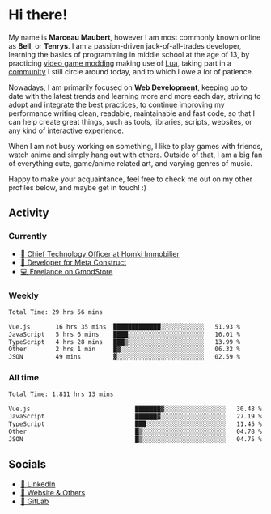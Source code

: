 # Hi there!

My name is **Marceau Maubert**, however I am most commonly known online as **Bell**, or **Tenrys**. I am a passion-driven jack-of-all-trades developer, learning the basics of programming in middle school at the age of 13, by practicing [video game modding](https://garrysmod.com) making use of [Lua](https://lua.org), taking part in a [community](https://metastruct.net) I still circle around today, and to which I owe a lot of patience.

Nowadays, I am primarily focused on **Web Development**, keeping up to date with the latest trends and learning more and more each day, striving to adopt  and integrate the best practices, to continue improving my performance writing clean, readable, maintainable and fast code, so that I can help create great things, such as tools, libraries, scripts, websites, or any kind of interactive experience.

When I am not busy working on something, I like to play games with friends, watch anime and simply hang out with others. Outside of that, I am a big fan of everything cute, game/anime related art, and varying genres of music.

Happy to make your acquaintance, feel free to check me out on my other profiles below, and maybe get in touch! :)

## Activity

### Currently

- [🏢 Chief Technology Officer at Homki Immobilier](https://homki-immobilier.com)
- [🎈 Developer for Meta Construct](https://metastruct.net)
- [💻 Freelance on GmodStore](https://www.gmodstore.com/users/Tenrys)

### Weekly
<!--START_SECTION:wakaWeekly-->

```txt
Total Time: 29 hrs 56 mins

Vue.js       16 hrs 35 mins  █████████████░░░░░░░░░░░░   51.93 %
JavaScript   5 hrs 6 mins    ████░░░░░░░░░░░░░░░░░░░░░   16.01 %
TypeScript   4 hrs 28 mins   ███▒░░░░░░░░░░░░░░░░░░░░░   13.99 %
Other        2 hrs 1 min     █▓░░░░░░░░░░░░░░░░░░░░░░░   06.32 %
JSON         49 mins         ▓░░░░░░░░░░░░░░░░░░░░░░░░   02.59 %
```

<!--END_SECTION:wakaWeekly-->

### All time
<!--START_SECTION:wakaTotal-->

```txt
Total Time: 1,811 hrs 13 mins

Vue.js                             ███████▓░░░░░░░░░░░░░░░░░   30.48 %
JavaScript                         ██████▓░░░░░░░░░░░░░░░░░░   27.19 %
TypeScript                         ███░░░░░░░░░░░░░░░░░░░░░░   11.45 %
Other                              █▒░░░░░░░░░░░░░░░░░░░░░░░   04.78 %
JSON                               █▒░░░░░░░░░░░░░░░░░░░░░░░   04.75 %
```

<!--END_SECTION:wakaTotal-->

## Socials

- [👔 LinkedIn](https://www.linkedin.com/in/marceau-maubert)
- [🔗 Website & Others](https://bell.moe)
- [🦊 GitLab](https://gitlab.com/Tenrys)
